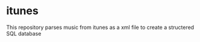 # itunes
This repository parses music from itunes as a xml file to create a structered SQL database 
